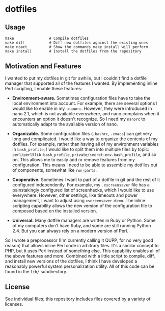 dotfiles
========

Usage
-----

    make                # Compile dotfiles
    make diff           # Diff new dotfiles against the existing ones
    make noact          # Show the commands make install will perform
    make install        # Install the dotfiles from the repository

Motivation and Features
-----------------------

I wanted to put my dotfiles in git for awhile, but I couldn't find a
dotfile manager that supported all of the features I wanted. By
implementing inline Perl scripting, I enable these features:

* **Environment-aware.** Sometimes configuration files have to take
    the local environment into account. For example, there are several
    options I would like to enable in my `.nanorc`. However, they were
    introduced in nano 2.1, which is not available everywhere, and
    nano complains when it encounters an option it doesn't recognize.
    So I need my `nanorc` to automatically adapt to the available
    version of nano.

* **Organizable.** Some configuration files (`.bashrc`, `.emacs`) can
    get very long and complicated. I would like a way to organize the
    contents of my dotfiles. For example, rather than having all of my
    environment variables in `bash_profile`, I would like to split
    them into multiple files by topic: `perl/perl5lib.bash_profile`,
    `private/secret-env.bash_profile`, and so on. This allows me to
    easily add or remove features from my configuration. This means I
    need to be able to assemble my dotfiles out of components,
    somewhat like `run-parts`.

* **Cooperative.** Sometimes I want to part of a dotfile in git and
    the rest of it configured independently. For example, my
    `.xscreensaver` file has a painstakingly configured list of
    screenhacks, which I would like to use everywhere. However, other
    settings, like timeouts and power management, I want to adjust
    using `xscreensaver-demo`. The inline scripting capability allows
    the new version of the configuration file to composed based on the
    installed version.

* **Universal.** Many dotfile managers are written in Ruby or Python.
    Some of my computers don't have Ruby, and some are still running
    Python 2.4. But you can always rely on a modern version of Perl.

So I wrote a preprocessor (I'm currently calling it QUPP, for no very
good reason) that allows inline Perl code in arbitrary files. It's a
similar concept to PHP, but it uses Perl instead of something else.
This capability enables all of the above features and more. Combined
with a little script to compile, diff, and install new versions of the
dotfiles, I think I have developed a reasonably powerful system
personalization utility. All of this code can be found in the `lib/`
subdirectory.

License
-------

See individual files; this repository includes files covered by a
variety of licenses.

